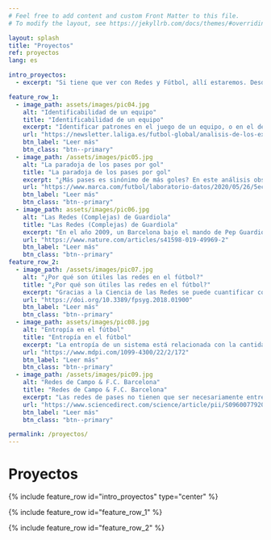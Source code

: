 ```yaml
---
# Feel free to add content and custom Front Matter to this file.
# To modify the layout, see https://jekyllrb.com/docs/themes/#overriding-theme-defaults

layout: splash
title: "Proyectos"
ref: proyectos
lang: es

intro_proyectos:
  - excerpt: "Si tiene que ver con Redes y Fútbol, allí estaremos. Desde identificar el juego de un equipo hasta medir la entropía que se genera durante un partido. Si lo lees aquí, es que ya forma parte del pasado. Para saber qué es lo que tenemos justo ahora entre manos... ¡Contacta con nosotros!"

feature_row_1:
  - image_path: assets/images/pic04.jpg
    alt: "Identificabilidad de un equipo"
    title: "Identificabilidad de un equipo"
    excerpt: "Identificar patrones en el juego de un equipo, o en el de un rival, puede ayudar a maximizar el rendimiento colectivo. En colaboración con LaLiga, hemos analizado las matrices de pases de todos los equipos de primera división para cuantificar qué equipos tienen un patron más definido. Utilizando las métricas de identificabilidad, mostramos como es posible detectar qué equipos impusieron su estilo en un partido, independientemente del resultado."
    url: "https://newsletter.laliga.es/futbol-global/analisis-de-los-expertos-en-futbol-de-los-equipos-de-laliga"
    btn_label: "Leer más"
    btn_class: "btn--primary"
  - image_path: /assets/images/pic05.jpg
    alt: "La paradoja de los pases por gol"
    title: "La paradoja de los pases por gol"
    excerpt: "¿Más pases es sinónimo de más goles? En este análisis observamos cómo, a pesar de que los equipos que realizan más pases suelen acabar en las posiciones más altas de la tabla, existe un factor fundamental en la relación entre pases y goles: el momento del partido en que nos encontremos. Y es que en las segundas partes hay menos pases... ¡pero más goles!"
    url: "https://www.marca.com/futbol/laboratorio-datos/2020/05/26/5ec8cc9de2704ee13b8b4628.html"
    btn_label: "Leer más"
    btn_class: "btn--primary"
  - image_path: assets/images/pic06.jpg
    alt: "Las Redes (Complejas) de Guardiola"
    title: "Las Redes (Complejas) de Guardiola"
    excerpt: "En el año 2009, un Barcelona bajo el mando de Pep Guardiola, consigo ganar las seis competiciones en las que participó. Y no solo eso. Su estilo de juego marcó un antes y un después en la historia del fútbol. En este trabajo, analizamos la estructura de las redes de pases del Barça de Guardiola, mostrando en qué era diferente del resto de equipos de LaLiga. Este trabajo fue escogido como uno de los más relevantes del año 2019 por la revista Scientific Reports."
    url: "https://www.nature.com/articles/s41598-019-49969-2"
    btn_label: "Leer más"
    btn_class: "btn--primary"
feature_row_2:
  - image_path: /assets/images/pic07.jpg
    alt: "¿Por qué son útiles las redes en el fútbol?"
    title: "¿Por qué son útiles las redes en el fútbol?"
    excerpt: "Gracias a la Ciencia de las Redes se puede cuantificar cómo es de importante un jugador para todo el equipo, pero también la alineación de un grupo específico de jugadores. Se pueden evaluar (y predecir) los efectos que tendría la sustitución de un jugador, o incluso plantear un partido en función de la red de pases del equipo contrario. Y todo ello simplemente llevando las matemáticas al fútbol."
    url: "https://doi.org/10.3389/fpsyg.2018.01900"
    btn_label: "Leer más"
    btn_class: "btn--primary"
  - image_path: assets/images/pic08.jpg
    alt: "Entropía en el fútbol"
    title: "Entropía en el fútbol"
    excerpt: "La entropía de un sistema está relacionada con la cantidad de desorden que hay en el mismo, pero también con cómo de aleatorio es su comportamiento. Partiendo de esta base, es posible evaluar el desorden espacial de los equipos de fútbol y cómo su organización va variando a lo largo del partido. Curiosamente, los equipos tienen algunas propiedades que fluctúan de manera muy aleatoria, pero otras no tanto..."
    url: "https://www.mdpi.com/1099-4300/22/2/172"
    btn_label: "Leer más"
    btn_class: "btn--primary"
  - image_path: /assets/images/pic09.jpg
    alt: "Redes de Campo & F.C. Barcelona"
    title: "Redes de Campo & F.C. Barcelona"
    excerpt: "Las redes de pases no tienen que ser necesariamente entre jugadores. También se pueden construir redes de campo, donde es posible estudiar las propiedades espaciales de los pases (dónde se pasa más, de dónde a dónde, ...). Este tipo de redes permite descirbir el juego de un equipo yendo más allá de los jugadores. Un ejemplo práctico, es este estudio sobre el juego del Barça de Guardiola."
    url: "https://www.sciencedirect.com/science/article/pii/S0960077920303337"
    btn_label: "Leer más"
    btn_class: "btn--primary"

permalink: /proyectos/
---
```


# Proyectos

{% include feature_row id="intro_proyectos" type="center" %}

{% include feature_row id="feature_row_1"  %}

{% include feature_row id="feature_row_2"  %}



